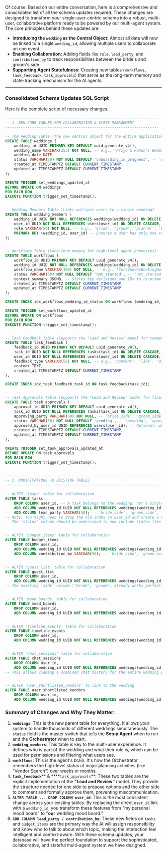 Of course. Based on our entire conversation, here is a comprehensive and consolidated list of all the schema updates required. These changes are designed to transform your single-user-centric schema into a robust, multi-user, collaborative platform ready to be powered by our multi-agent system.
The core principles behind these updates are:
*   **Introducing the ****`wedding`**** as the Central Object:** Almost all data will now be linked to a single `wedding_id`, allowing multiple users to collaborate on one event.
*   **Enabling Collaboration:** Adding fields like `role`, `lead_party`, and `contribution_by` to track responsibilities between the bride's and groom's side.
*   **Supporting Agent Statefulness:** Creating new tables (`workflows`, `task_feedback`, `task_approvals`) that serve as the long-term memory and state-tracking mechanism for the AI agents.
---
### **Consolidated Schema Updates SQL Script**
Here is the complete script of necessary changes.
```sql
---------------------------------------------------------------------
-- 1. NEW CORE TABLES FOR COLLABORATION & STATE MANAGEMENT
---------------------------------------------------------------------

-- The Wedding Table (The new central object for the entire application)
CREATE TABLE weddings (
    wedding_id UUID PRIMARY KEY DEFAULT uuid_generate_v4(),
    wedding_name VARCHAR(255) NOT NULL, -- e.g., "Priya & Rohan's Wedding"
    wedding_date DATE,
    status VARCHAR(50) NOT NULL DEFAULT 'onboarding_in_progress', -- 'onboarding_in_progress', 'active', 'completed', 'archived'
    created_at TIMESTAMPTZ DEFAULT CURRENT_TIMESTAMP,
    updated_at TIMESTAMPTZ DEFAULT CURRENT_TIMESTAMP
);

CREATE TRIGGER set_weddings_updated_at
BEFORE UPDATE ON weddings
FOR EACH ROW
EXECUTE FUNCTION trigger_set_timestamp();


-- Wedding Members Table (Links multiple users to a single wedding)
CREATE TABLE wedding_members (
    wedding_id UUID NOT NULL REFERENCES weddings(wedding_id) ON DELETE CASCADE,
    user_id UUID NOT NULL REFERENCES users(user_id) ON DELETE CASCADE,
    role VARCHAR(50) NOT NULL, -- e.g., 'bride', 'groom', 'planner', 'bride_family', 'groom_family'
    PRIMARY KEY (wedding_id, user_id) -- Ensures a user has only one role per wedding
);


-- Workflows Table (Long-term memory for high-level agent processes)
CREATE TABLE workflows (
    workflow_id UUID PRIMARY KEY DEFAULT uuid_generate_v4(),
    wedding_id UUID NOT NULL REFERENCES weddings(wedding_id) ON DELETE CASCADE,
    workflow_name VARCHAR(100) NOT NULL, -- e.g., 'CoreVendorBookingWorkflow', 'GuestInvitationWorkflow'
    status VARCHAR(50) NOT NULL DEFAULT 'not_started', -- 'not_started', 'in_progress', 'paused', 'awaiting_feedback', 'completed', 'failed'
    context_summary JSONB, -- Stores key decisions and IDs to re-prime the agent's context
    created_at TIMESTAMPTZ DEFAULT CURRENT_TIMESTAMP,
    updated_at TIMESTAMPTZ DEFAULT CURRENT_TIMESTAMP
);

CREATE INDEX idx_workflows_wedding_id_status ON workflows (wedding_id, status);

CREATE TRIGGER set_workflows_updated_at
BEFORE UPDATE ON workflows
FOR EACH ROW
EXECUTE FUNCTION trigger_set_timestamp();


-- Task Feedback Table (Supports the "Lead and Review" model for comments)
CREATE TABLE task_feedback (
    feedback_id UUID PRIMARY KEY DEFAULT uuid_generate_v4(),
    task_id UUID NOT NULL REFERENCES tasks(task_id) ON DELETE CASCADE,
    user_id UUID NOT NULL REFERENCES users(user_id) ON DELETE CASCADE,
    feedback_type VARCHAR(50) NOT NULL, -- e.g., 'comment', 'like', 'dislike'
    content TEXT,
    created_at TIMESTAMPTZ DEFAULT CURRENT_TIMESTAMP
);

CREATE INDEX idx_task_feedback_task_id ON task_feedback(task_id);


-- Task Approvals Table (Supports the "Lead and Review" model for final sign-offs)
CREATE TABLE task_approvals (
    approval_id UUID PRIMARY KEY DEFAULT uuid_generate_v4(),
    task_id UUID NOT NULL REFERENCES tasks(task_id) ON DELETE CASCADE,
    approving_party VARCHAR(50) NOT NULL, -- 'bride_side', 'groom_side', 'couple'
    status VARCHAR(50) NOT NULL DEFAULT 'pending', -- 'pending', 'approved', 'rejected'
    approved_by_user_id UUID REFERENCES users(user_id), -- Optional: who clicked the button
    created_at TIMESTAMPTZ DEFAULT CURRENT_TIMESTAMP,
    updated_at TIMESTAMPTZ DEFAULT CURRENT_TIMESTAMP
);

CREATE TRIGGER set_task_approvals_updated_at
BEFORE UPDATE ON task_approvals
FOR EACH ROW
EXECUTE FUNCTION trigger_set_timestamp();


---------------------------------------------------------------------
-- 2. MODIFICATIONS TO EXISTING TABLES
---------------------------------------------------------------------

-- ALTER 'tasks' table for collaboration
ALTER TABLE tasks
    DROP COLUMN user_id, -- A task belongs to the wedding, not a single user
    ADD COLUMN wedding_id UUID NOT NULL REFERENCES weddings(wedding_id) ON DELETE CASCADE,
    ADD COLUMN lead_party VARCHAR(50); -- 'bride_side', 'groom_side', 'couple'
-- Note: You might need to drop the old index on user_id and create a new one on wedding_id
-- The 'status' column should be understood to now include states like 'pending_review' and 'pending_final_approval'.


-- ALTER 'budget_items' table for collaboration
ALTER TABLE budget_items
    DROP COLUMN user_id,
    ADD COLUMN wedding_id UUID NOT NULL REFERENCES weddings(wedding_id) ON DELETE CASCADE,
    ADD COLUMN contribution_by VARCHAR(50); -- 'bride_side', 'groom_side', 'shared'


-- ALTER 'guest_list' table for collaboration
ALTER TABLE guest_list
    DROP COLUMN user_id,
    ADD COLUMN wedding_id UUID NOT NULL REFERENCES weddings(wedding_id) ON DELETE CASCADE;
-- The existing 'side' column ('bride', 'groom') already works perfectly for this.


-- ALTER 'mood_boards' table for collaboration
ALTER TABLE mood_boards
    DROP COLUMN user_id,
    ADD COLUMN wedding_id UUID NOT NULL REFERENCES weddings(wedding_id) ON DELETE CASCADE;


-- ALTER 'timeline_events' table for collaboration
ALTER TABLE timeline_events
    DROP COLUMN user_id,
    ADD COLUMN wedding_id UUID NOT NULL REFERENCES weddings(wedding_id) ON DELETE CASCADE;


-- ALTER 'chat_sessions' table for collaboration
ALTER TABLE chat_sessions
    DROP COLUMN user_id,
    ADD COLUMN wedding_id UUID NOT NULL REFERENCES weddings(wedding_id) ON DELETE CASCADE;
-- This allows viewing a combined chat history for the entire wedding plan.


-- ALTER 'user_shortlisted_vendors' to link to the wedding
ALTER TABLE user_shortlisted_vendors
    DROP COLUMN user_id,
    ADD COLUMN wedding_id UUID NOT NULL REFERENCES weddings(wedding_id) ON DELETE CASCADE;
```
### Summary of Changes and Why They Matter:
1.  **`weddings`**: This is the new parent table for everything. It allows your system to handle thousands of different weddings simultaneously. The `status` field is the master switch that tells the **Setup Agent** when to run and the **Orchestrator** when to start.
1.  **`wedding_members`**: This table is key to the multi-user experience. It defines who is part of the wedding and what their role is, which can be used for permissions and filtering what users see.
1.  **`workflows`**: This is the agent's brain. It's how the Orchestrator remembers the high-level status of major planning activities (like "Vendor Search") over weeks or months.
1.  **`task_feedback`**** & ****`task_approvals`**: These two tables are the explicit implementation of the **"Lead and Review"** model. They provide the structure needed for one side to propose options and the other side to comment and formally approve them, preventing miscommunication.
1.  **`ALTER TABLE ... DROP COLUMN user_id`**: This is the most consistent change across your existing tables. By replacing the direct `user_id` link with a `wedding_id`, you transform these features from "my personal mood board" to "**our** wedding mood board."
1.  **`ADD COLUMN lead_party / contribution_by`**: These new fields on `tasks` and `budget_items` are the primary way the AI will assign responsibility and know who to talk to about which topic, making the interaction feel intelligent and context-aware.
With these schema updates, your database will have the perfect foundation to support the sophisticated, collaborative, and stateful multi-agent system we have designed.
